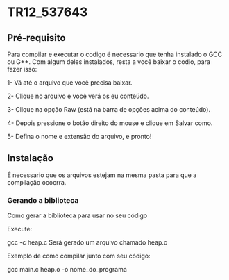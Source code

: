 # TR12_537643

## Pré-requisito
Para compilar e executar o codigo é necessario que tenha instalado o GCC ou G++. Com algum deles instalados, resta a você baixar o codio, para fazer isso:

1- Vá até o arquivo que você precisa baixar.

2- Clique no arquivo e você verá os eu conteúdo.

3- Clique na opção Raw (está na barra de opções acima do conteúdo).

4- Depois pressione o botão direito do mouse e clique em Salvar como.

5- Defina o nome e extensão do arquivo, e pronto!

## Instalação
É necessario que os arquivos estejam na mesma pasta para que a compilação ococrra.

### Gerando a biblioteca
Como gerar a biblioteca para usar no seu código

Execute:

gcc -c heap.c
Será gerado um arquivo chamado heap.o

Exemplo de como compilar junto com seu código:

gcc main.c heap.o -o nome_do_programa
